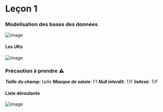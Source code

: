# Leçon 1

### Modelisation des bases des données

![image](https://user-images.githubusercontent.com/73474137/159160682-9904b4e2-3e22-4408-8e69-d1a62f69f9e2.png)

#### Les UKs

![image](https://user-images.githubusercontent.com/73474137/159160839-dcc85737-fbe3-469e-a536-bb5d2af11d8d.png)

### Précaution à prendre ⚠

***Taille du champ:*** taille
***Masque de saisie:*** F1
***Null interdit:*** T/F
***Indexé:*** T/F

#### Liste déroulante 

![image](https://user-images.githubusercontent.com/73474137/159160823-7e76a488-88a7-400a-a8aa-c4dc4422ef68.png)
